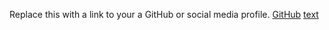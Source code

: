 Replace this with a link to your a GitHub or social media profile.
[GitHub](http://github.com)
[text](https://example.com)
